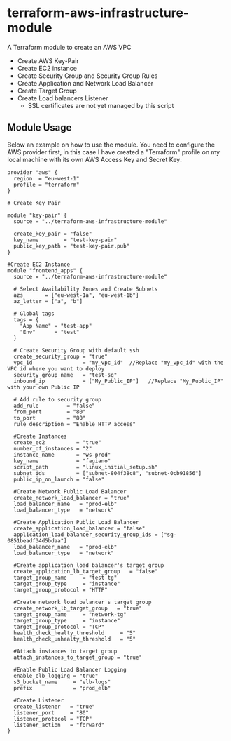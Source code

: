 # terraform-aws-infrastructure-module
A Terraform module to create an AWS VPC
- Create AWS Key-Pair
- Create EC2 instance
- Create Security Group and Security Group Rules
- Create Application and Network Load Balancer
- Create Target Group 
- Create Load balancers Listener
  - SSL certificates are not yet managed by this script

## Module Usage

Below an example on how to use the module. You need to configure the AWS provider first, in this case I have created a "Terraform" profile on my local machine with its own AWS Access Key and Secret Key:

```
provider "aws" {
  region  = "eu-west-1"
  profile = "terraform"
}

# Create Key Pair

module "key-pair" {
  source = "../terraform-aws-infrastructure-module"

  create_key_pair = "false"
  key_name        = "test-key-pair"
  public_key_path = "test-key-pair.pub"
}

#Create EC2 Instance
module "frontend_apps" {
  source = "../terraform-aws-infrastructure-module"

  # Select Availability Zones and Create Subnets
  azs       = ["eu-west-1a", "eu-west-1b"]
  az_letter = ["a", "b"]

  # Global tags
  tags = {
    "App Name" = "test-app"
    "Env"      = "test"
  }

  # Create Security Group with default ssh
  create_security_group = "true"
  vpc_id                = "my_vpc_id"  //Replace "my_vpc_id" with the VPC id where you want to deploy 
  security_group_name   = "test-sg"
  inbound_ip            = ["My_Public_IP"]   //Replace "My_Public_IP" with your own Public IP

  # Add rule to security group
  add_rule         = "false"
  from_port        = "80"
  to_port          = "80"
  rule_description = "Enable HTTP access"

  #Create Instances
  create_ec2          = "true"
  number_of_instances = "2"
  instance_name       = "ws-prod"
  key_name            = "fagiano"
  script_path         = "linux_initial_setup.sh"
  subnet_ids          = ["subnet-804f38c8", "subnet-0cb91856"]
  public_ip_on_launch = "false"

  #Create Network Public Load Balancer
  create_network_load_balancer = "true"
  load_balancer_name   = "prod-elb"
  load_balancer_type   = "network"

  #Create Application Public Load Balancer
  create_application_load_balancer = "false"
  application_load_balancer_security_group_ids = ["sg-0851beadf34d5bdaa"]
  load_balancer_name   = "prod-elb"
  load_balancer_type   = "network"

  #Create application load balancer's target group
  create_application_lb_target_group   = "false"
  target_group_name     = "test-tg"
  target_group_type     = "instance"
  target_group_protocol = "HTTP"

  #Create network load balancer's target group
  create_network_lb_target_group   = "true"
  target_group_name     = "network-tg"
  target_group_type     = "instance"
  target_group_protocol = "TCP"
  health_check_healty_threshold     = "5"
  health_check_unhealty_threshold   = "5"

  #Attach instances to target group
  attach_instances_to_target_group = "true"

  #Enable Public Load Balancer Logging
  enable_elb_logging = "true"
  s3_bucket_name     = "elb-logs"
  prefix             = "prod_elb"

  #Create Listener
  create_listener   = "true"
  listener_port     = "80"
  listener_protocol = "TCP"
  listener_action   = "forward"
}

```
